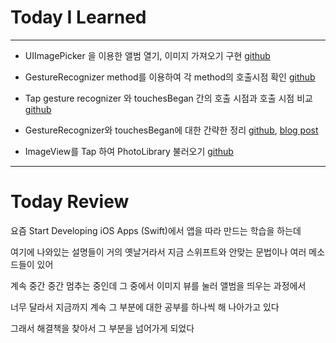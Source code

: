 # Today I Learned

---

- UIImagePicker 을 이용한 앨범 열기, 이미지 가져오기 구현 [github](https://github.com/VincentGeranium/Swift-Study/tree/master/2019-05-17-UIImagePicker-Study)

- GestureRecognizer method를 이용하여 각 method의 호출시점 확인 [github](https://github.com/VincentGeranium/Swift-Study/tree/master/2019-05-17-TapGestureRecognizer)

- Tap gesture recognizer 와 touchesBegan 간의 호출 시점과 호출 시점 비교 [github](https://github.com/VincentGeranium/Swift-Study/tree/master/2019-05-17-GestureRecoginze-StoryBoard)

- GestureRecognizer와 touchesBegan에 대한 간략한 정리 [github](https://github.com/VincentGeranium/VincentGeranium.github.io/blob/master/_posts/2019-05-17-StudyAboutGesture.markdown), [blog post](https://vincentgeranium.github.io/ios,/swift/2019/05/17/StudyAboutGesture.html)

- ImageView를 Tap 하여 PhotoLibrary 불러오기 [github](https://github.com/VincentGeranium/Swift-Study/tree/master/2019-05-17-GestureRecognizerAndUIImagePicker)

---

# Today Review

요즘 Start Developing iOS Apps (Swift)에서 앱을 따라 만드는 학습을 하는데

여기에 나와있는 설명들이 거의 옛날거라서 지금 스위프트와 안맞는 문법이나 여러 메소드들이 있어

계속 중간 중간 멈추는 중인데 그 중에서 이미지 뷰를 눌러 앨범을 띄우는 과정에서

너무 달라서 지금까지 계속 그 부분에 대한 공부를 하나씩 해 나아가고 있다

그래서 해결책을 찾아서 그 부분을 넘어가게 되었다

